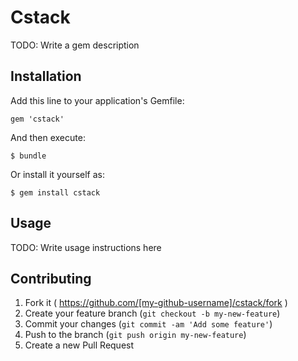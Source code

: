# Cstack

TODO: Write a gem description

## Installation

Add this line to your application's Gemfile:

    gem 'cstack'

And then execute:

    $ bundle

Or install it yourself as:

    $ gem install cstack

## Usage

TODO: Write usage instructions here

## Contributing

1. Fork it ( https://github.com/[my-github-username]/cstack/fork )
2. Create your feature branch (`git checkout -b my-new-feature`)
3. Commit your changes (`git commit -am 'Add some feature'`)
4. Push to the branch (`git push origin my-new-feature`)
5. Create a new Pull Request
